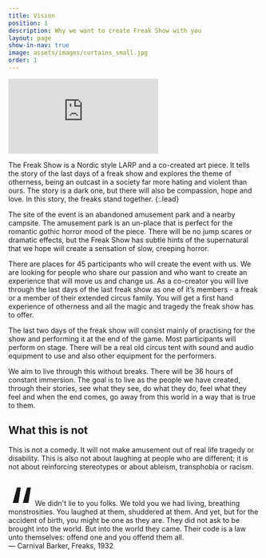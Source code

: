 ```yaml
---
title: Vision
position: 1
description: Why we want to create Freak Show with you
layout: page
show-in-nav: true
image: assets/images/curtains_small.jpg
order: 1
---
```


<div class="video">
<iframe src="https://www.youtube.com/embed/t2g5yU0sDZ0" frameborder="0" allowfullscreen></iframe>
</div>



<div class="row">
<div class="8u 12u$(small)" markdown="1">

The Freak Show is a Nordic style LARP and a co-created art piece. It tells the story of the last days of a  freak show and explores the theme of otherness, being an outcast in a society far more hating and violent than ours. The story is a dark one, but there will also be compassion, hope and love. In this story, the freaks stand together.
{:.lead}

The site of the event is an abandoned amusement park and a nearby campsite. The amusement park is an un-place that is perfect for the romantic gothic horror mood of the piece. There will be no jump scares or dramatic effects, but the Freak Show has subtle hints of the supernatural that we hope will create a sensation of slow, creeping horror.  

There are places for 45 participants who will create the event with us.  We are looking for people who share our passion and who want to create an experience that will move us and change us. As a co-creator you will live through the last days of the last freak show as one of it’s members -  a freak or a member of their extended circus family. You will get a first hand experience of otherness and all the magic and tragedy the freak show has to offer.

The last two days of the freak show will consist mainly of practising for the show and performing it at the end of the game. Most participants will perform on stage. There will be a real old circus tent with sound and audio equipment to use and also other equipment for the performers.

We aim to live through this without breaks. There will be 36 hours of constant immersion. The goal is to live as the people we have created, through their stories, see what they see, do what they do, feel what they feel and when the end comes, go away from this world in a way that is true to them.

## What this is not

This is not a comedy. It will not make amusement out of real life tragedy or disability. This is also not about laughing at  people who are different; it is not about reinforcing stereotypes or about ableism, transphobia or racism.

</div>

<div class="4u 12u$(small)">


<p class="lead" style="margin-top: 4em"><span style="font-size:8em;line-height: 0px;vertical-align: bottom">“</span> We didn't lie to you folks. We told you we had living, breathing monstrosities. You laughed at them, shuddered at them. And yet, but for the accident of birth, you might be one as they are. They did not ask to be brought into the world. But into the world they came. Their code is a law unto themselves: offend one and you offend them all.<br> &mdash; Carnival Barker, Freaks, 1932</p>

</div>
</div>
